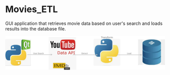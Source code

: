 # Movies_ETL
GUI application that retrieves movie data based on user's search and loads results into the database file. 


![Diagram](Images/diagram.JPG)

